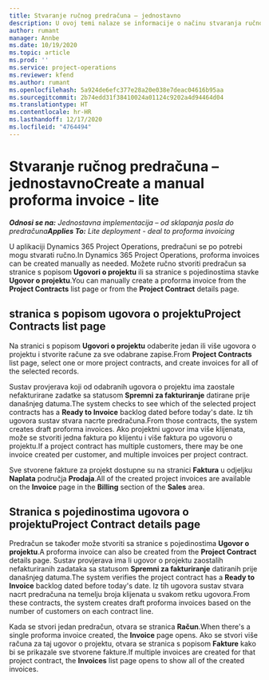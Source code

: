 ```yaml
---
title: Stvaranje ručnog predračuna – jednostavno
description: U ovoj temi nalaze se informacije o načinu stvaranja ručnog predračuna u aplikaciji Project Operations.
author: rumant
manager: Annbe
ms.date: 10/19/2020
ms.topic: article
ms.prod: ''
ms.service: project-operations
ms.reviewer: kfend
ms.author: rumant
ms.openlocfilehash: 5a924de6efc377e28a20e038e7deac04616b95aa
ms.sourcegitcommit: 2b74edd31f38410024a01124c9202a4d94464d04
ms.translationtype: HT
ms.contentlocale: hr-HR
ms.lasthandoff: 12/17/2020
ms.locfileid: "4764494"
---
```

# <a name="create-a-manual-proforma-invoice---lite"></a><span data-ttu-id="61255-103">Stvaranje ručnog predračuna – jednostavno</span><span class="sxs-lookup"><span data-stu-id="61255-103">Create a manual proforma invoice - lite</span></span>

<span data-ttu-id="61255-104">_**Odnosi se na:** Jednostavna implementacija – od sklapanja posla do predračuna_</span><span class="sxs-lookup"><span data-stu-id="61255-104">_**Applies To:** Lite deployment - deal to proforma invoicing_</span></span>

<span data-ttu-id="61255-105">U aplikaciji Dynamics 365 Project Operations, predračuni se po potrebi mogu stvarati ručno.</span><span class="sxs-lookup"><span data-stu-id="61255-105">In Dynamics 365 Project Operations, proforma invoices can be created manually as needed.</span></span> <span data-ttu-id="61255-106">Možete ručno stvoriti predračun sa stranice s popisom **Ugovori o projektu** ili sa stranice s pojedinostima stavke **Ugovor o projektu**.</span><span class="sxs-lookup"><span data-stu-id="61255-106">You can manually create a proforma invoice from the **Project Contracts** list page or from the **Project Contract** details page.</span></span>

##  <a name="project-contracts-list-page"></a><span data-ttu-id="61255-107">stranica s popisom ugovora o projektu</span><span class="sxs-lookup"><span data-stu-id="61255-107">Project Contracts list page</span></span>

<span data-ttu-id="61255-108">Na stranici s popisom **Ugovori o projektu** odaberite jedan ili više ugovora o projektu i stvorite račune za sve odabrane zapise.</span><span class="sxs-lookup"><span data-stu-id="61255-108">From **Project Contracts** list page, select one or more project contracts, and create invoices for all of the selected records.</span></span>

<span data-ttu-id="61255-109">Sustav provjerava koji od odabranih ugovora o projektu ima zaostale nefakturirane zadatke sa statusom **Spremni za fakturiranje** datirane prije današnjeg datuma.</span><span class="sxs-lookup"><span data-stu-id="61255-109">The system checks to see which of the selected project contracts has a **Ready to Invoice** backlog dated before today's date.</span></span> <span data-ttu-id="61255-110">Iz tih ugovora sustav stvara nacrte predračuna.</span><span class="sxs-lookup"><span data-stu-id="61255-110">From those contracts, the system creates draft proforma invoices.</span></span> <span data-ttu-id="61255-111">Ako projektni ugovor ima više klijenata, može se stvoriti jedna faktura po klijentu i više faktura po ugovoru o projektu.</span><span class="sxs-lookup"><span data-stu-id="61255-111">If a project contract has multiple customers, there may be one invoice created per customer, and multiple invoices per project contract.</span></span>

<span data-ttu-id="61255-112">Sve stvorene fakture za projekt dostupne su na stranici **Faktura** u odjeljku **Naplata** područja **Prodaja**.</span><span class="sxs-lookup"><span data-stu-id="61255-112">All of the created project invoices are available on the **Invoice** page in the **Billing** section of the **Sales** area.</span></span>

## <a name="project-contract-details-page"></a><span data-ttu-id="61255-113">Stranica s pojedinostima ugovora o projektu</span><span class="sxs-lookup"><span data-stu-id="61255-113">Project Contract details page</span></span>

<span data-ttu-id="61255-114">Predračun se također može stvoriti sa stranice s pojedinostima **Ugovor o projektu**.</span><span class="sxs-lookup"><span data-stu-id="61255-114">A proforma invoice can also be created from the **Project Contract** details page.</span></span> <span data-ttu-id="61255-115">Sustav provjerava ima li ugovor o projektu zaostalih nefakturiranih zadataka sa statusom **Spremni za fakturiranje** datiranih prije današnjeg datuma.</span><span class="sxs-lookup"><span data-stu-id="61255-115">The system verifies the project contract has a **Ready to Invoice** backlog dated before today's date.</span></span> <span data-ttu-id="61255-116">Iz tih ugovora sustav stvara nacrt predračuna na temelju broja klijenata u svakom retku ugovora.</span><span class="sxs-lookup"><span data-stu-id="61255-116">From these contracts, the system creates draft proforma invoices based on the number of customers on each contract line.</span></span>

<span data-ttu-id="61255-117">Kada se stvori jedan predračun, otvara se stranica **Račun**.</span><span class="sxs-lookup"><span data-stu-id="61255-117">When there's a single proforma invoice created, the **Invoice** page opens.</span></span> <span data-ttu-id="61255-118">Ako se stvori više računa za taj ugovor o projektu, otvara se stranica s popisom **Fakture** kako bi se prikazale sve stvorene fakture.</span><span class="sxs-lookup"><span data-stu-id="61255-118">If multiple invoices are created for that project contract, the **Invoices** list page opens to show all of the created invoices.</span></span>
